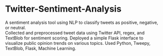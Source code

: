 # Twitter-Sentiment-Analysis
A sentiment analysis tool using NLP to classify tweets as positive, negative, or neutral.  
Collected and preprocessed tweet data using Twitter API, regex, and TextBlob for sentiment scoring.
Deployed a simple Flask interface to visualize public opinion trends on various topics.
Used Python, Tweepy, TextBlob, Flask, Machine Learning.
